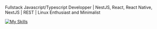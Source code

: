 Fullstack Javascript/Typescript Developper | NestJS, React, React Native, NextJS | REST | Linux Enthusiast and Minimalist 

[![My Skills](https://skillicons.dev/icons?i=js,html,css,ts,react,prisma,dart,flutter,nest,linux,vim,figma,vite,bash,docker,firebase)](https://skillicons.dev)
